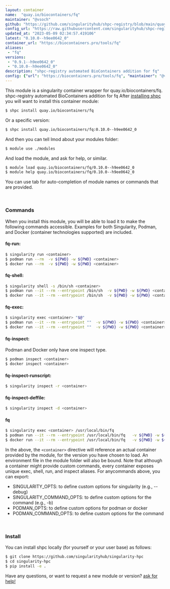 ```yaml
---
layout: container
name:  "quay.io/biocontainers/fq"
maintainer: "@vsoch"
github: "https://github.com/singularityhub/shpc-registry/blob/main/quay.io/biocontainers/fq/container.yaml"
config_url: "https://raw.githubusercontent.com/singularityhub/shpc-registry/main/quay.io/biocontainers/fq/container.yaml"
updated_at: "2023-05-09 02:34:57.419106"
latest: "0.10.0--h9ee0642_0"
container_url: "https://biocontainers.pro/tools/fq"
aliases:
 - "fq"
versions:
 - "0.9.1--h9ee0642_0"
 - "0.10.0--h9ee0642_0"
description: "shpc-registry automated BioContainers addition for fq"
config: {"url": "https://biocontainers.pro/tools/fq", "maintainer": "@vsoch", "description": "shpc-registry automated BioContainers addition for fq", "latest": {"0.10.0--h9ee0642_0": "sha256:dd565b9463020d46207a68312310c2bcb62e367c69a3195f1c2a06acf72a0c92"}, "tags": {"0.9.1--h9ee0642_0": "sha256:4018a43410a1c364043daca1acf792b1516bdc68c416bc7e73ce3395e770e913", "0.10.0--h9ee0642_0": "sha256:dd565b9463020d46207a68312310c2bcb62e367c69a3195f1c2a06acf72a0c92"}, "docker": "quay.io/biocontainers/fq", "aliases": {"fq": "/usr/local/bin/fq"}}
---
```


This module is a singularity container wrapper for quay.io/biocontainers/fq.
shpc-registry automated BioContainers addition for fq
After [installing shpc](#install) you will want to install this container module:


```bash
$ shpc install quay.io/biocontainers/fq
```

Or a specific version:

```bash
$ shpc install quay.io/biocontainers/fq:0.10.0--h9ee0642_0
```

And then you can tell lmod about your modules folder:

```bash
$ module use ./modules
```

And load the module, and ask for help, or similar.

```bash
$ module load quay.io/biocontainers/fq/0.10.0--h9ee0642_0
$ module help quay.io/biocontainers/fq/0.10.0--h9ee0642_0
```

You can use tab for auto-completion of module names or commands that are provided.

<br>

### Commands

When you install this module, you will be able to load it to make the following commands accessible.
Examples for both Singularity, Podman, and Docker (container technologies supported) are included.

#### fq-run:

```bash
$ singularity run <container>
$ podman run --rm  -v ${PWD} -w ${PWD} <container>
$ docker run --rm  -v ${PWD} -w ${PWD} <container>
```

#### fq-shell:

```bash
$ singularity shell -s /bin/sh <container>
$ podman run --it --rm --entrypoint /bin/sh  -v ${PWD} -w ${PWD} <container>
$ docker run --it --rm --entrypoint /bin/sh  -v ${PWD} -w ${PWD} <container>
```

#### fq-exec:

```bash
$ singularity exec <container> "$@"
$ podman run --it --rm --entrypoint ""  -v ${PWD} -w ${PWD} <container> "$@"
$ docker run --it --rm --entrypoint ""  -v ${PWD} -w ${PWD} <container> "$@"
```

#### fq-inspect:

Podman and Docker only have one inspect type.

```bash
$ podman inspect <container>
$ docker inspect <container>
```

#### fq-inspect-runscript:

```bash
$ singularity inspect -r <container>
```

#### fq-inspect-deffile:

```bash
$ singularity inspect -d <container>
```


#### fq

```bash
$ singularity exec <container> /usr/local/bin/fq
$ podman run --it --rm --entrypoint /usr/local/bin/fq   -v ${PWD} -w ${PWD} <container> -c " $@"
$ docker run --it --rm --entrypoint /usr/local/bin/fq   -v ${PWD} -w ${PWD} <container> -c " $@"
```



In the above, the `<container>` directive will reference an actual container provided
by the module, for the version you have chosen to load. An environment file in the
module folder will also be bound. Note that although a container
might provide custom commands, every container exposes unique exec, shell, run, and
inspect aliases. For anycommands above, you can export:

 - SINGULARITY_OPTS: to define custom options for singularity (e.g., --debug)
 - SINGULARITY_COMMAND_OPTS: to define custom options for the command (e.g., -b)
 - PODMAN_OPTS: to define custom options for podman or docker
 - PODMAN_COMMAND_OPTS: to define custom options for the command

<br>

### Install

You can install shpc locally (for yourself or your user base) as follows:

```bash
$ git clone https://github.com/singularityhub/singularity-hpc
$ cd singularity-hpc
$ pip install -e .
```

Have any questions, or want to request a new module or version? [ask for help!](https://github.com/singularityhub/singularity-hpc/issues)